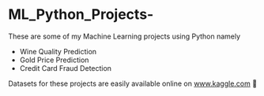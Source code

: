 # ML_Python_Projects-
These are some of my Machine Learning projects using Python namely
- Wine Quality Prediction
- Gold Price Prediction
- Credit Card Fraud Detection

Datasets for these projects are easily available online on www.kaggle.com
👾
